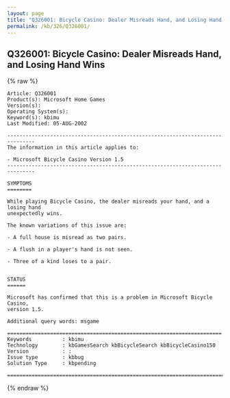 ```yaml
---
layout: page
title: "Q326001: Bicycle Casino: Dealer Misreads Hand, and Losing Hand Wins"
permalink: /kb/326/Q326001/
---
```


## Q326001: Bicycle Casino: Dealer Misreads Hand, and Losing Hand Wins

{% raw %}

	Article: Q326001
	Product(s): Microsoft Home Games
	Version(s): 
	Operating System(s): 
	Keyword(s): kbimu
	Last Modified: 05-AUG-2002
	
	-------------------------------------------------------------------------------
	The information in this article applies to:
	
	- Microsoft Bicycle Casino Version 1.5 
	-------------------------------------------------------------------------------
	
	SYMPTOMS
	========
	
	While playing Bicycle Casino, the dealer misreads your hand, and a losing hand
	unexpectedly wins.
	
	The known variations of this issue are:
	
	- A full house is misread as two pairs.
	
	- A flush in a player's hand is not seen.
	
	- Three of a kind loses to a pair.
	
	
	STATUS
	======
	
	Microsoft has confirmed that this is a problem in Microsoft Bicycle Casino,
	version 1.5.
	
	Additional query words: msgame
	
	======================================================================
	Keywords          : kbimu 
	Technology        : kbGamesSearch kbBicycleSearch kbBicycleCasino150
	Version           : :
	Issue type        : kbbug
	Solution Type     : kbpending
	
	=============================================================================
	

{% endraw %}
